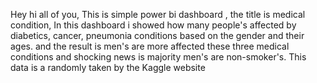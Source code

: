 Hey hi all of you, This is simple power bi dashboard , the title is medical condition, In this dashboard i showed how many people's affected by diabetics, cancer, pneumonia conditions based on the gender and their ages. and the result is men's are more affected these three medical conditions and shocking news is majority men's are non-smoker's. This data is a randomly taken by the Kaggle website
